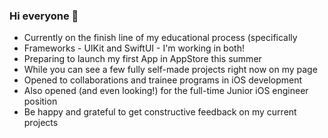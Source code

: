 ### Hi everyone 👋

- Currently on the finish line of my educational process (specifically  
- Frameworks - UIKit and SwiftUI - I'm working in both!
- Preparing to launch my first App in AppStore this summer
- While you can see a few fully self-made projects right now on my page
- Opened to collaborations and trainee programs in iOS development
- Also opened (and even looking!) for the full-time Junior iOS engineer position
- Be happy and grateful to get constructive feedback on my current projects
